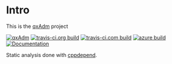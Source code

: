 Intro
=============
This is the [qxAdm](http://kcris.github.io/qxAdm/) project

[![qxAdm](http://img.shields.io/badge/qxAdm-beta-yellow.svg)](https://kcris.github.io/qxAdm)
[![travis-ci.org build](https://secure.travis-ci.org/kcris/qxAdm.png)](https://travis-ci.org/kcris/qxAdm)
[![travis-ci.com build](https://app.travis-ci.com/kcris/qxAdm.svg?branch=master)](https://app.travis-ci.com/github/kcris/qxAdm/)
[![azure build](https://dev.azure.com/kcris123/qxAdm/_apis/build/status/kcris.qxAdm?branchName=master)](https://dev.azure.com/kcris123/qxAdm/_build/latest?definitionId=1&branchName=master)
[![Documentation](https://codedocs.xyz/kcris/qxAdm.svg)](https://codedocs.xyz/kcris/qxAdm/)

Static analysis done with [cppdepend](https://www.cppdepend.com/).
